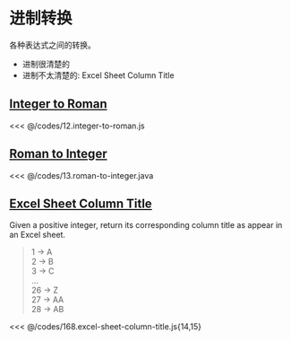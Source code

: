 # 进制转换

各种表达式之间的转换。
- 进制很清楚的
- 进制不太清楚的: Excel Sheet Column Title

## [Integer to Roman](https://leetcode.com/problems/integer-to-roman/)

<<< @/codes/12.integer-to-roman.js

## [Roman to Integer](https://leetcode.com/problems/roman-to-integer/)

<<< @/codes/13.roman-to-integer.java

## [Excel Sheet Column Title](https://leetcode.com/problems/excel-sheet-column-title/)

Given a positive integer, return its corresponding column title as appear in an Excel sheet.
> 1 -> A <br/>
    2 -> B <br/>
    3 -> C <br/>
    ... <br/>
    26 -> Z <br/>
    27 -> AA <br/>
    28 -> AB <br/>

<<< @/codes/168.excel-sheet-column-title.js{14,15}

